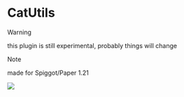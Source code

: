 # CatUtils

> [!warning]
> this plugin is still experimental, probably things will change

> [!NOTE]
> made for Spiggot/Paper 1.21
<img src="https://bstats.org/signatures/bukkit/CatUtils.svg">
